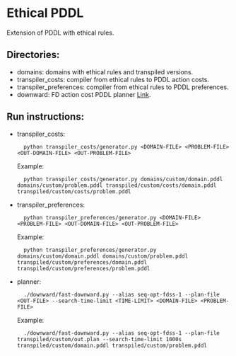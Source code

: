 # Ethical PDDL

Extension of PDDL with ethical rules.

## Directories:
- domains: domains with ethical rules and transpiled versions.
- transpiler_costs: compiler from ethical rules to PDDL action costs.
- transpiler_preferences: compiler from ethical rules to PDDL preferences.
- downward: FD action cost PDDL planner [Link](https://www.fast-downward.org/).

## Run instructions:

- transpiler_costs: 

        python transpiler_costs/generator.py <DOMAIN-FILE> <PROBLEM-FILE> <OUT-DOMAIN-FILE> <OUT-PROBLEM-FILE>
    
    Example:

        python transpiler_costs/generator.py domains/custom/domain.pddl domains/custom/problem.pddl transpiled/custom/costs/domain.pddl transpiled/custom/costs/problem.pddl

- transpiler_preferences: 

        python transpiler_preferences/generator.py <DOMAIN-FILE> <PROBLEM-FILE> <OUT-DOMAIN-FILE> <OUT-PROBLEM-FILE>
    
    Example:

        python transpiler_preferences/generator.py domains/custom/domain.pddl domains/custom/problem.pddl transpiled/custom/preferences/domain.pddl transpiled/custom/preferences/problem.pddl

- planner:

        ./downward/fast-downward.py --alias seq-opt-fdss-1 --plan-file <OUT-FILE> --search-time-limit <TIME-LIMIT> <DOMAIN-FILE> <PROBLEM-FILE>
    
    Example:

        ./downward/fast-downward.py --alias seq-opt-fdss-1 --plan-file transpiled/custom/out.plan --search-time-limit 1000s transpiled/custom/domain.pddl transpiled/custom/problem.pddl


